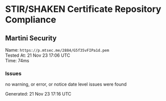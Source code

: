 # STIR/SHAKEN Certificate Repository Compliance

## Martini Security

Name: `https://p.mtsec.me/2884/G5f35vFIPa1d.pem`\
Tested At: 21 Nov 23 17:06 UTC\
Time: 74ms

### Issues

no warning, or error, or notice date level issues were found

Generated: 21 Nov 23 17:16 UTC
